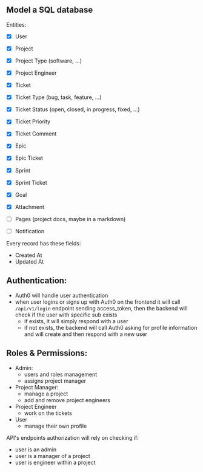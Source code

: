 ## Model a SQL database

Entities:

- [x] User
- [x] Project
- [x] Project Type (software, ...)
- [x] Project Engineer
- [x] Ticket
- [x] Ticket Type (bug, task, feature, ...)
- [x] Ticket Status (open, closed, in progress, fixed, ...)
- [x] Ticket Priority
- [x] Ticket Comment
- [x] Epic
- [x] Epic Ticket
- [x] Sprint
- [x] Sprint Ticket
- [x] Goal
- [x] Attachment

- [ ] Pages (project docs, maybe in a markdown)
- [ ] Notification

Every record has these fields:
  - Created At
  - Updated At

## Authentication:
  - Auth0 will handle user authentication
  - when user logins or signs up with Auth0 on the frontend it will call `/api/v1/login` endpoint sending access_token, then the backend will check if the user with specific sub exists
    - if exists, it will simply respond with a user
    - if not exists, the backend will call Auth0 asking for profile information and will create and then respond with a new user

## Roles & Permissions:
- Admin:
    - users and roles management
    - assigns project manager
- Project Manager:
    - manage a project
    - add and remove project engineers
- Project Engineer
    - work on the tickets
- User
  - manage their own profile

API's endpoints authorization will rely on checking if:
  - user is an admin
  - user is a manager of a project
  - user is engineer within a project
  